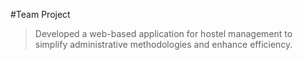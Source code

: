 #Team Project
>Developed a web-based application for hostel management to simplify administrative methodologies and enhance efficiency.

